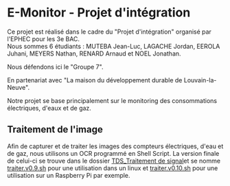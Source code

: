 # E-Monitor - Projet d'intégration

Ce projet est réalisé dans le cadre du "Projet d'intégration" organisé par l'EPHEC pour les 3e BAC.      
Nous sommes 6 étudiants : MUTEBA Jean-Luc, LAGACHE Jordan, EEROLA Juhani, MEYERS Nathan, RENARD Arnaud et NOEL Jonathan.      

Nous défendons ici le "Groupe 7".                

En partenariat avec "La maison du développement durable de Louvain-la-Neuve".            



Notre projet se base principalement sur le monitoring des consommations électriques, d'eaux et de gaz.      



## Traitement de l'image

Afin de capturer et de traiter les images des compteurs électriques, d'eau et de gaz, nous utilisons un OCR programmé en Shell Script. La version finale de celui-ci se trouve dans le dossier [TDS_Traitement de signal]( https://github.com/jonathannoel/Projet_Integration_Developpement_Durable/tree/master/TDS_TraitementImage)et se nomme [traiter.v0.9.sh](https://github.com/jonathannoel/Projet_Integration_Developpement_Durable/blob/master/TDS_TraitementImage/traiter.v0.9.sh) pour une utilisation dans un linux et [traiter.v0.10.sh](https://github.com/jonathannoel/Projet_Integration_Developpement_Durable/blob/master/TDS_TraitementImage/traiter.v0.10.sh) pour une utilisation sur un Raspberry Pi par exemple. 

